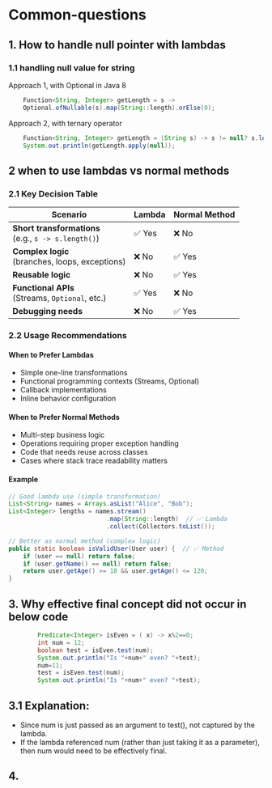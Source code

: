 # Common-questions

## 1. How to handle null pointer with lambdas
### 1.1 handling null value for string
Approach 1, with Optional in Java 8
```java
    Function<String, Integer> getLength = s ->
    Optional.ofNullable(s).map(String::length).orElse(0);
```
Approach 2, with ternary operator
```java
    Function<String, Integer> getLength = (String s) -> s != null? s.length():0;
    System.out.println(getLength.apply(null));
```
## 2 when to use lambdas vs normal methods

### 2.1 Key Decision Table

| Scenario                          | Lambda | Normal Method |
|-----------------------------------|--------|---------------|
| **Short transformations**<br>(e.g., `s -> s.length()`) | ✅ Yes | ❌ No |
| **Complex logic**<br>(branches, loops, exceptions) | ❌ No | ✅ Yes |
| **Reusable logic**               | ❌ No | ✅ Yes |
| **Functional APIs**<br>(Streams, `Optional`, etc.) | ✅ Yes | ❌ No |
| **Debugging needs**              | ❌ No | ✅ Yes |

### 2.2 Usage Recommendations
#### When to Prefer Lambdas
- Simple one-line transformations
- Functional programming contexts (Streams, Optional)
- Callback implementations
- Inline behavior configuration

#### When to Prefer Normal Methods
- Multi-step business logic
- Operations requiring proper exception handling
- Code that needs reuse across classes
- Cases where stack trace readability matters

#### Example

```java
// Good lambda use (simple transformation)
List<String> names = Arrays.asList("Alice", "Bob");
List<Integer> lengths = names.stream()
                           .map(String::length)  // ✅ Lambda
                           .collect(Collectors.toList());

// Better as normal method (complex logic)
public static boolean isValidUser(User user) {  // ✅ Method
    if (user == null) return false;
    if (user.getName() == null) return false;
    return user.getAge() >= 18 && user.getAge() <= 120;
}
```
## 3. Why effective final concept did not occur in below code
```java
        Predicate<Integer> isEven = ( x) -> x%2==0;
        int num = 12;
        boolean test = isEven.test(num);
        System.out.println("Is "+num+" even? "+test);
        num=11;
        test = isEven.test(num);
        System.out.println("Is "+num+" even? "+test);
```
## 3.1 Explanation:
- Since num is just passed as an argument to test(), not captured by the lambda.
- If the lambda referenced num (rather than just taking it as a parameter), then num would need to be effectively final.

## 4.